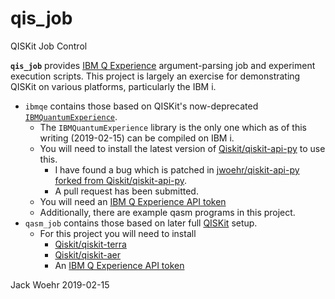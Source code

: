 # qis_job
QISKit Job Control

**`qis_job`** provides [IBM Q Experience](https://quantumexperience.ng.bluemix.net/qx) argument-parsing job and experiment execution scripts. This project is largely an exercise for demonstrating QISKit on various platforms, particularly the IBM i.

* `ibmqe` contains those based on QISKit's now-deprecated [`IBMQuantumExperience`](https://github.com/Qiskit/qiskit-api-py).
  * The `IBMQuantumExperience` library is the only one which as of this writing (2019-02-15) can be compiled on IBM i.
  * You will need to install the latest version of [Qiskit/qiskit-api-py](https://github.com/Qiskit/qiskit-api-py) to use this.
    * I have found a bug which is patched in [jwoehr/qiskit-api-py forked from Qiskit/qiskit-api-py](https://github.com/jwoehr/qiskit-api-py).
    * A pull request has been submitted.
  * You will need an [IBM Q Experience API token](https://quantumexperience.ng.bluemix.net/qx/account/advanced)    
  * Additionally, there are example qasm programs in this project.   
* `qasm_job` contains those based on later full [QISKit](https://github.com/Qiskit) setup.
  * For this project you will need to install
    * [Qiskit/qiskit-terra](https://github.com/Qiskit/qiskit-terra)
    * [Qiskit/qiskit-aer](https://github.com/Qiskit/qiskit-aer)
    * An [IBM Q Experience API token](https://quantumexperience.ng.bluemix.net/qx/account/advanced)
    
Jack Woehr 2019-02-15

